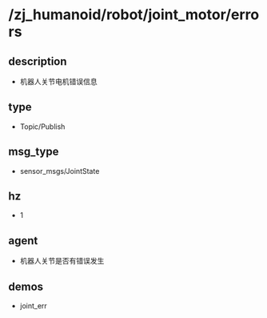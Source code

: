 # /zj_humanoid/robot/joint_motor/errors

## description
- 机器人关节电机错误信息

## type
- Topic/Publish

## msg_type
- sensor_msgs/JointState

## hz
- 1

## agent
- 机器人关节是否有错误发生

## demos
- joint_err


